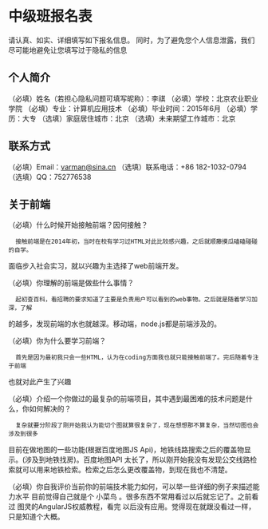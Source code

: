 # 中级班报名表

请认真、如实、详细填写如下报名信息。
同时，为了避免您个人信息泄露，我们尽可能地避免让您填写过于隐私的信息

## 个人简介

（必填）姓名（若担心隐私问题可填写昵称）：李祺
（必填）学校：北京农业职业学院
（必填）专业：计算机应用技术
（必填）毕业时间：2015年6月
（必填）学历：大专
（选填）家庭居住城市：北京
（选填）未来期望工作城市：北京

## 联系方式

（必填）Email：varman@sina.cn
（选填）联系电话：+86 182-1032-0794
（选填）QQ：752776538

## 关于前端

（必填）什么时候开始接触前端？因何接触？
  
      接触前端是在2014年初，当时在校有学习过HTML对此比较感兴趣，之后就顺藤摸瓜磕磕碰碰的自学。
  面临步入社会实习，就以兴趣为主选择了web前端开发。

（必填）你理解的前端是做些什么事情？
      
      起初查百科，看招聘的要求知道了主要是负责用户可以看到的web事物。之后就是随着学习加深，了解
  的越多，发现前端的水也就越深。移动端，node.js都是前端涉及的。

（必填）你为什么要学习前端？
      
      首先是因为最初我只会一些HTML，认为在coding方面我也就只能接触前端了。完后随着专注于前端
  也就对此产生了兴趣

（必填）介绍一个你做过的最复杂的前端项目，其中遇到最困难的技术问题是什么，你如何解决的？
      
      复杂就要分阶段了刚开始我认为能切个图就算很复杂了，现在想想那不算复杂，当然切图也会涉及到很多
  目前在做地图的一些功能(根据百度地图JS Api)，地铁线路搜索之后的覆盖物显示。(涉及到地铁找房)。百度地图API
  太长了，所以刚开始我没有发现公交线路检索就可以用来地铁检索。检索之后怎么更改覆盖物，到现在我也不清楚。

（必填）你自我评价当前你的前端技术能力如何，可以举一些详细的例子来描述能力水平
      目前觉得自己就是个 小菜鸟 。很多东西不常用看过以后就忘记了。之前看过 图灵的AngularJS权威教程，看完
  以后没有应用。觉得现在就跟没看过一样，只是知道个大概。

